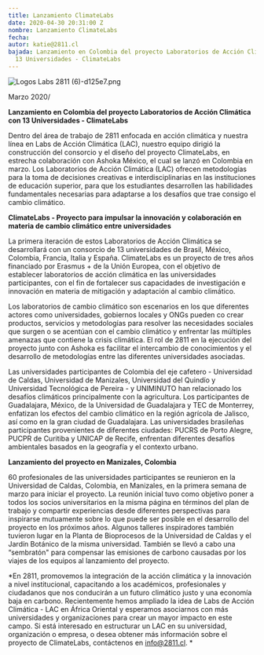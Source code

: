 ```yaml
---
title: Lanzamiento ClimateLabs
date: 2020-04-30 20:31:00 Z
nombre: Lanzamiento ClimateLabs
fecha: 
autor: katie@2811.cl
bajada: Lanzamiento en Colombia del proyecto Laboratorios de Acción Climática con
  13 Universidades - ClimateLabs
---
```


![Logos Labs 2811 (6)-d125e7.png](/uploads/Logos%20Labs%202811%20(6)-d125e7.png)

Marzo 2020/

**Lanzamiento en Colombia del proyecto Laboratorios de Acción Climática con 13 Universidades - ClimateLabs**

<!--mas-->

Dentro del área de trabajo de 2811 enfocada en acción climática y nuestra línea en Labs de Acción Climática (LAC), nuestro equipo dirigió la construcción del consorcio y el diseño del proyecto ClimateLabs, en estrecha colaboración con Ashoka México, el cual se lanzó en Colombia en marzo. Los Laboratorios de Acción Climática (LAC) ofrecen metodologías para la toma de decisiones creativas e interdisciplinarias en las instituciones de educación superior, para que los estudiantes desarrollen las habilidades fundamentales necesarias para adaptarse a los desafíos que trae consigo el cambio climático. 

**ClimateLabs - Proyecto para impulsar la innovación y colaboración en materia de cambio climático entre universidades**

La primera iteración de estos Laboratorios de Acción Climática se desarrollará con un consorcio de 13 universidades de Brasil, México, Colombia, Francia, Italia y España. ClimateLabs es un proyecto de tres años financiado por Erasmus \+ de la Unión Europea, con el objetivo de establecer laboratorios de acción climática en las universidades participantes, con el fin de fortalecer sus capacidades de investigación e innovación en materia de mitigación y adaptación al cambio climático.

Los laboratorios de cambio climático son escenarios en los que diferentes actores como universidades, gobiernos locales y ONGs pueden co crear productos, servicios y metodologías para resolver las necesidades sociales que surgen o se acentúan con el cambio climático y enfrentar las múltiples amenazas que contiene la crisis climática. El rol de 2811 en la ejecución del proyecto junto con Ashoka es facilitar el intercambio de conocimientos y el desarrollo de metodologías entre las diferentes universidades asociadas.

Las universidades participantes de Colombia del eje cafetero - Universidad de Caldas, Universidad de Manizales, Universidad del Quindío y Universidad Tecnológica de Pereira - y UNIMINUTO han relacionado los desafíos climáticos principalmente con la agricultura. Los participantes de Guadalajara, México, de la Universidad de Guadalajara y TEC de Monterrey, enfatizan los efectos del cambio climático en la región agrícola de Jalisco, así como en la gran ciudad de Guadalajara. Las universidades brasileñas participantes provenientes de diferentes ciudades: PUCRS de Porto Alegre, PUCPR de Curitiba y UNICAP de Recife, enfrentan diferentes desafíos ambientales basados ​​en la geografía y el contexto urbano.

**Lanzamiento del proyecto en Manizales, Colombia**

60 profesionales de las universidades participantes se reunieron en la Universidad de Caldas, Colombia, en Manizales, en la primera semana de marzo para iniciar el proyecto. La reunión inicial tuvo como objetivo poner a todos los socios universitarios en la misma página en términos del plan de trabajo y compartir experiencias desde diferentes perspectivas para inspirarse mutuamente sobre lo que puede ser posible en el desarrollo del proyecto en los próximos años. Algunos talleres inspiradores también tuvieron lugar en la Planta de Bioprocesos de la Universidad de Caldas y el Jardín Botánico de la misma universidad. También se llevó a cabo una “sembratón" para compensar las emisiones de carbono causadas por los viajes de los equipos al lanzamiento del proyecto.

\*En 2811, promovemos la integración de la acción climática y la innovación a nivel institucional, capacitando a los académicos, profesionales y ciudadanos que nos conducirán a un futuro climático justo y una economía baja en carbono. Recientemente hemos ampliado la idea de Labs de Acción Climática - LAC en África Oriental y esperamos asociarnos con más universidades y organizaciones para crear un mayor impacto en este campo. Si está interesado en estructurar un LAC en su universidad, organización o empresa, o desea obtener más información sobre el proyecto de ClimateLabs, contáctenos en info@2811.cl. \*